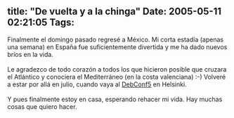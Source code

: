 title: "De vuelta y a la chinga"
Date: 2005-05-11 02:21:05
Tags: 
---
Finalmente el domingo pasado regresé a México. Mi corta estadía (apenas
una semana) en España fue suficientemente divertida y me ha dado nuevos
bríos en la vida.<br/><br/>
Le agradezco de todo corazón a todos los que hicieron posible que
cruzara el Atlántico y conociera el Mediterráneo (en la costa
valenciana) :-) Volveré a estar por allá en julio, cuando vaya al <a href="http://www.debconf.org/debconf5" target="_self">DebConf5</a> en Helsinki.<br/><br/>
Y pues finalmente estoy en casa, esperando rehacer mi vida. Hay muchas cosas que quiero hacer.<br/><br/><br/>

